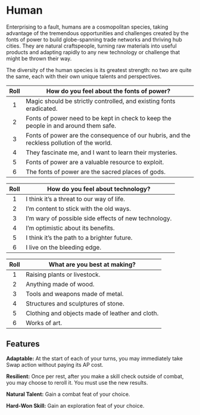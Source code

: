 # Human

Enterprising to a fault, humans are a cosmopolitan species, taking advantage of the tremendous opportunities and challenges created by the fonts of power to build globe-spanning trade networks and thriving hub cities. They are natural craftspeople, turning raw materials into useful products and adapting rapidly to any new technology or challenge that might be thrown their way.

The diversity of the human species is its greatest strength: no two are quite the same, each with their own unique talents and perspectives.

| Roll  | How do you feel about the fonts of power?                                                  |
| :---: | ------------------------------------------------------------------------------------------ |
|   1   | Magic should be strictly controlled, and existing fonts eradicated.                        |
|   2   | Fonts of power need to be kept in check to keep the people in and around them safe.        |
|   3   | Fonts of power are the consequence of our hubris, and the reckless pollution of the world. |
|   4   | They fascinate me, and I want to learn their mysteries.                                    |
|   5   | Fonts of power are a valuable resource to exploit.                                         |
|   6   | The fonts of power are the sacred places of gods.                                          |

| Roll  | How do you feel about technology?                    |
| :---: | ---------------------------------------------------- |
|   1   | I think it’s a threat to our way of life.            |
|   2   | I’m content to stick with the old ways.              |
|   3   | I’m wary of possible side effects of new technology. |
|   4   | I’m optimistic about its benefits.                   |
|   5   | I think it’s the path to a brighter future.          |
|   6   | I live on the bleeding edge.                         |

| Roll  | What are you best at making?                    |
| :---: | ----------------------------------------------- |
|   1   | Raising plants or livestock.                    |
|   2   | Anything made of wood.                          |
|   3   | Tools and weapons made of metal.                |
|   4   | Structures and sculptures of stone.             |
|   5   | Clothing and objects made of leather and cloth. |
|   6   | Works of art.                                   |

## Features

**Adaptable:** At the start of each of your turns, you may immediately take Swap action without paying its AP cost.

**Resilient:** Once per rest, after you make a skill check outside of combat, you may choose to reroll it. You must use the new results.

**Natural Talent:** Gain a combat feat of your choice.

**Hard-Won Skill:** Gain an exploration feat of your choice.
